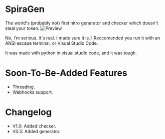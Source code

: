 # SpiraGen
The world's (probably not) first nitro generator and checker which doesn't steal your token.
![Preview](https://github.com/TheSpiralOfPowah/SpiraGenNitro/assets/146910015/5c337507-16c7-4f4a-ae6e-21e58bbc559b)

No, I'm serious. It's real. I made sure it is.
I Reccomended you run it with an ANSI escape terminal, or Visual Studio Code.

It was made with python in visual studio code, and it was tough.
# Soon-To-Be-Added Features
- Threading.
- Webhooks support.
# Changelog
- V1.0: Added checker.
- V0.5: Added generator.
